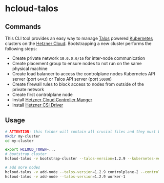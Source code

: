 # hcloud-talos

## Commands

This CLI tool provides an easy way to manage [Talos](https://talos.dev/) powered [Kubernetes](https://kubernetes.io/) clusters on the [Hetzner Cloud](https://www.hetzner.com/cloud). Bootstrapping a new cluster performs the following steps:

* Create private network `10.0.0.0/16` for inter-node communication
* Create placement group to ensure nodes to not run on the same physical machine
* Create load balancer to access the controlplane nodes Kubernetes API server (port `6443`) or Talos API server (port `50000`)
* Create firewall rules to block access to nodes from outside of the private network
* Create first controlplane node
* Install [Hetzner Cloud Controller Manger](https://github.com/hetznercloud/hcloud-cloud-controller-manager)
* Install [Hetzner CSI Driver](https://github.com/hetznercloud/csi-driver)

## Usage

```bash
# ATTENTION: this folder will contain all crucial files and they must be stored somewhere secure!
mkdir my-cluster
cd my-cluster

export HCLOUD_TOKEN=...
# bootstrap cluster
hcloud-talos -v bootstrap-cluster --talos-version=1.2.9 --kubernetes-version=1.25.5 my-cluster controlplane-1

# add more nodes
hcloud-talos -v add-node --talos-version=1.2.9 controlplane-2 --controlplane
hcloud-talos -v add-node --talos-version=1.2.9 worker-1
```
